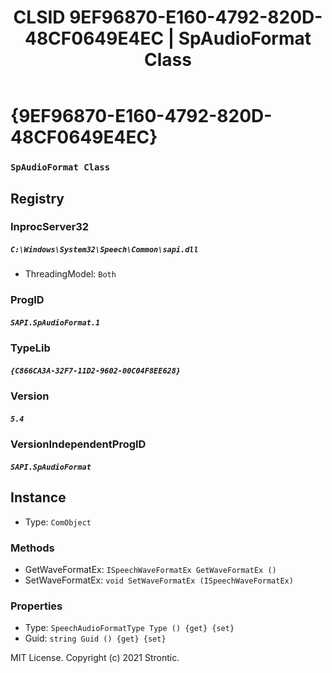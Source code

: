 ﻿---
title: "CLSID 9EF96870-E160-4792-820D-48CF0649E4EC | SpAudioFormat Class"
excerpt: What is COM-Object CLSID 9EF96870-E160-4792-820D-48CF0649E4EC?
---

# {9EF96870-E160-4792-820D-48CF0649E4EC}

### `SpAudioFormat Class`

## Registry


### InprocServer32

##### `C:\Windows\System32\Speech\Common\sapi.dll`
* ThreadingModel: `Both`

### ProgID

##### `SAPI.SpAudioFormat.1`

### TypeLib

##### `{C866CA3A-32F7-11D2-9602-00C04F8EE628}`

### Version

##### `5.4`

### VersionIndependentProgID

##### `SAPI.SpAudioFormat`

## Instance

* Type: `ComObject`

### Methods

* GetWaveFormatEx: `ISpeechWaveFormatEx GetWaveFormatEx ()`
* SetWaveFormatEx: `void SetWaveFormatEx (ISpeechWaveFormatEx)`

### Properties

* Type: `SpeechAudioFormatType Type () {get} {set} `
* Guid: `string Guid () {get} {set} `

MIT License. Copyright (c) 2021 Strontic.


